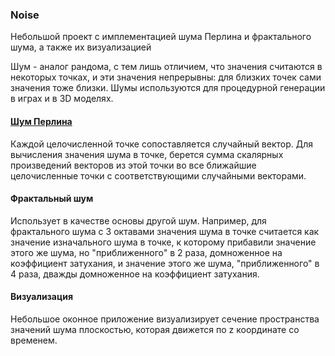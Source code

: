 ### Noise

Небольшой проект с имплементацией шума Перлина и фрактального шума, а также их визуализацией

Шум - аналог рандома, с тем лишь отличием, что значения считаются в некоторых точках, и эти значения непрерывны:
для близких точек сами значения тоже близки. Шумы используются для процедурной генерации в играх и в 3D моделях.

#### [Шум Перлина](https://en.wikipedia.org/wiki/Perlin_noise)

Каждой целочисленной точке сопоставляется случайный вектор. Для вычисления значения шума в точке,
берется сумма скалярных произведений векторов из этой точки во все ближайшие целочисленные точки
с соответствующими случайными векторами.

#### Фрактальный шум

Использует в качестве основы другой шум. Например, для фрактального шума с 3 октавами значения шума
в точке считается как значение изначального шума в точке, к которому прибавили значение этого же шума,
но "приближенного" в 2 раза, домноженное на коэффициент затухания, и значение этого же шума, "приближенного" в 4 раза,
дважды домноженное на коэффициент затухания.

#### Визуализация

Небольшое оконное приложение визуализирует сечение пространства значений шума плоскостью, 
которая движется по z координате со временем.
